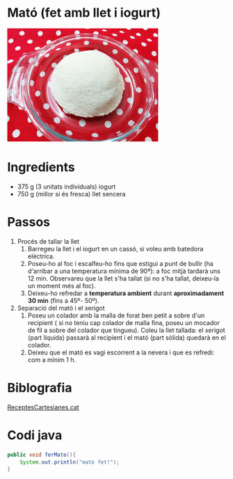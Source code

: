 # Mató (fet amb llet i iogurt)
![img](IMG_20160308_210120_2.jpg)

# Ingredients
- 375 g (3 unitats individuals) iogurt
- 750 g (millor si és fresca) llet sencera

# Passos

1. Procés de tallar la llet
   1. Barregeu la llet i el iogurt en un cassó, si voleu amb batedora elèctrica.
   2. Poseu-ho al foc i escalfeu-ho fins que estigui a punt de bullir (ha d'arribar a una temperatura mínima de 90º): a foc mitjà tardarà uns 12 min. Observareu que la llet s'ha tallat (si no s'ha tallat, deixeu-la un moment més al foc).
   3. Deixeu-ho refredar a __temperatura ambient__ durant __aproximadament 30 min__ (fins a 45º- 50º).
2. Separació del mató i el xerigot
   1. Poseu un colador amb la malla de forat ben petit a sobre d'un recipient ( si no teniu cap colador de malla fina, poseu un mocador de fil a sobre del colador que tingueu). Coleu la llet tallada: el xerigot (part líquida) passarà al recipient i el mató (part sòlida) quedarà en el colador.
   2. Deixeu que el mató es vagi escorrent a la nevera i que es refredi: com a mínim 1 h.
   
# Biblografia

[ReceptesCartesianes.cat](http://www.receptescartesianes.cat/recipes/353)

# Codi java

``` java
public void ferMato(){
    System.out.println("mato fet!");
}
```